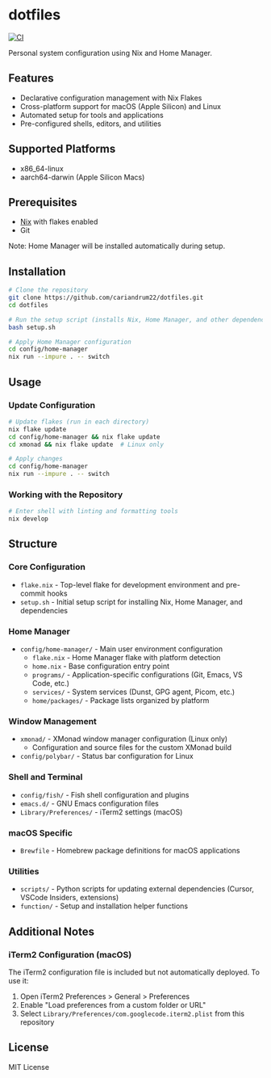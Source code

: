 # dotfiles

[![CI](https://github.com/cariandrum22/dotfiles/actions/workflows/ci.yml/badge.svg)](https://github.com/cariandrum22/dotfiles/actions/workflows/ci.yml)

Personal system configuration using Nix and Home Manager.

## Features

- Declarative configuration management with Nix Flakes
- Cross-platform support for macOS (Apple Silicon) and Linux
- Automated setup for tools and applications
- Pre-configured shells, editors, and utilities

## Supported Platforms

- x86_64-linux
- aarch64-darwin (Apple Silicon Macs)

## Prerequisites

- [Nix](https://nixos.org/download.html) with flakes enabled
- Git

Note: Home Manager will be installed automatically during setup.

## Installation

```bash
# Clone the repository
git clone https://github.com/cariandrum22/dotfiles.git
cd dotfiles

# Run the setup script (installs Nix, Home Manager, and other dependencies)
bash setup.sh

# Apply Home Manager configuration
cd config/home-manager
nix run --impure . -- switch
```

## Usage

### Update Configuration

```bash
# Update flakes (run in each directory)
nix flake update
cd config/home-manager && nix flake update
cd xmonad && nix flake update  # Linux only

# Apply changes
cd config/home-manager
nix run --impure . -- switch
```

### Working with the Repository

```bash
# Enter shell with linting and formatting tools
nix develop
```

## Structure

### Core Configuration

- `flake.nix` - Top-level flake for development environment and pre-commit hooks
- `setup.sh` - Initial setup script for installing Nix, Home Manager, and dependencies

### Home Manager

- `config/home-manager/` - Main user environment configuration
  - `flake.nix` - Home Manager flake with platform detection
  - `home.nix` - Base configuration entry point
  - `programs/` - Application-specific configurations (Git, Emacs, VS Code, etc.)
  - `services/` - System services (Dunst, GPG agent, Picom, etc.)
  - `home/packages/` - Package lists organized by platform

### Window Management

- `xmonad/` - XMonad window manager configuration (Linux only)
  - Configuration and source files for the custom XMonad build
- `config/polybar/` - Status bar configuration for Linux

### Shell and Terminal

- `config/fish/` - Fish shell configuration and plugins
- `emacs.d/` - GNU Emacs configuration files
- `Library/Preferences/` - iTerm2 settings (macOS)

### macOS Specific

- `Brewfile` - Homebrew package definitions for macOS applications

### Utilities

- `scripts/` - Python scripts for updating external dependencies (Cursor, VSCode Insiders,
  extensions)
- `function/` - Setup and installation helper functions

## Additional Notes

### iTerm2 Configuration (macOS)

The iTerm2 configuration file is included but not automatically deployed. To use it:

1. Open iTerm2 Preferences > General > Preferences
2. Enable "Load preferences from a custom folder or URL"
3. Select `Library/Preferences/com.googlecode.iterm2.plist` from this repository

## License

MIT License
